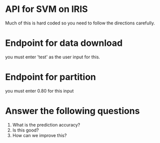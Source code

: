 # API for SVM on IRIS
Much of this is hard coded so you need to follow the directions carefully.
# Endpoint for data download
you must enter 'test' as the user input for this. 
# Endpoint for partition 
you must enter 0.80 for this input 
# Answer the following questions
1) What is the prediction accuracy?
2) Is this good?
3) How can we improve this?
